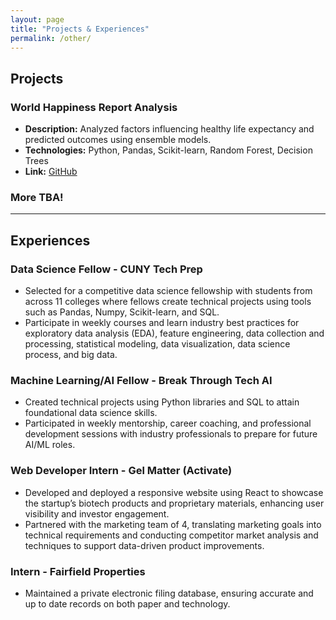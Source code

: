 ```yaml
---
layout: page
title: "Projects & Experiences"
permalink: /other/
---
```


## Projects

### World Happiness Report Analysis
- **Description:** Analyzed factors influencing healthy life expectancy and predicted outcomes using ensemble models.
- **Technologies:** Python, Pandas, Scikit-learn, Random Forest, Decision Trees
- **Link:** [GitHub](https://github.com/subxxh/LifeExpectancyML)

### More TBA!

---

## Experiences

### Data Science Fellow - CUNY Tech Prep
- Selected for a competitive data science fellowship with students from across 11 colleges where fellows create technical projects using tools such as Pandas, Numpy, Scikit-learn, and SQL.
- Participate in weekly courses and learn industry best practices for exploratory data analysis (EDA), feature engineering, data collection and processing, statistical modeling, data visualization, data science process, and big data.

### Machine Learning/AI Fellow - Break Through Tech AI
- Created technical projects using Python libraries and SQL to attain foundational data science skills.
- Participated in weekly mentorship, career coaching, and professional development sessions with industry professionals to prepare for future AI/ML roles.

### Web Developer Intern - Gel Matter (Activate)
  - Developed and deployed a responsive website using React to showcase the startup’s biotech products and proprietary materials, enhancing user visibility and investor engagement.
  - Partnered with the marketing team of 4, translating marketing goals into technical requirements and conducting competitor market analysis and techniques to support data-driven product improvements.

### Intern - Fairfield Properties 
- Maintained a private electronic filing database, ensuring accurate and up to date records on both paper and technology.
